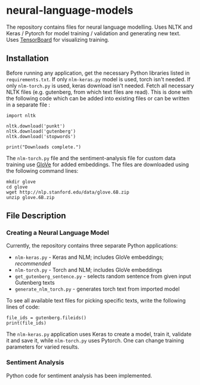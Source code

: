 # neural-language-models
The repository contains files for neural language modelling. Uses NLTK and Keras / Pytorch for model training / validation and generating new text. Uses [TensorBoard](https://www.tensorflow.org/tensorboard) for visualizing training. 

## Installation

Before running any application, get the necessary Python libraries listed in `requirements.txt`. If only `nlm-keras.py` model is used, torch isn't needed. If only `nlm-torch.py` is used, keras download isn't needed. Fetch all necessary NLTK files (e.g. gutenberg, from which text files are read). This is done with the following code which can be added into existing files or can be written in a separate file :

```
import nltk

nltk.download('punkt')
nltk.download('gutenberg')
nltk.download('stopwords')

print("Downloads complete.")
```

The `nlm-torch.py` file and the sentiment-analysis file for custom data training use [GloVe](https://nlp.stanford.edu/projects/glove/) for added embeddings. The files are downloaded using the following command lines:

```
mkdir glove
cd glove
wget http://nlp.stanford.edu/data/glove.6B.zip
unzip glove.6B.zip
```

## File Description

### Creating a Neural Language Model
Currently, the repository contains three separate Python applications:
- `nlm-keras.py` - Keras and NLM; includes GloVe embeddings; *recommended*
- `nlm-torch.py` - Torch and NLM; includes GloVe embeddings
- `get_gutenberg_sentence.py` - selects random sentence from given input Gutenberg texts
- `generate_nlm_torch.py` - generates torch text from imported model

To see all available text files for picking specific texts, write the following lines of code:

```
file_ids = gutenberg.fileids()
print(file_ids)
```

The `nlm-keras.py` application uses Keras to create a model, train it, validate it and save it, while `nlm-torch.py` uses Pytorch. One can change training parameters for varied results.

### Sentiment Analysis
Python code for sentiment analysis has been implemented. 


